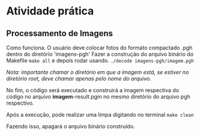 # Atividade prática
## Processamento de Imagens

Como funciona. O usuário deve colocar fotos do formato compactado .pgh dentro do diretório 'imagens-pgh'
Fazer a construção do arquivo binário do Makefile 
`make all`
e depois rodar usando.
`./decode imagens-pgh/imagem.pgh`

<i>Nota: importante chamar o diretório em que a imagem está, se estiver no diretório root, deve chamar apenas pelo nome do arquivo.</i>

No fim, o código será executado e construirá a imagem respectiva do código no arquivo <b>imagem</b>-result.pgm no mesmo diretório do arquivo pgh respectivo.

Após a execução, pode realizar uma limpa digitando no terminal
`make clean`

Fazendo isso, apagará o arquivo binário construído.
